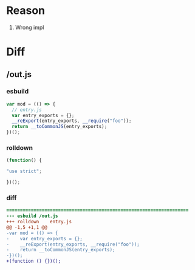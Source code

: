 # Reason
1. Wrong impl
# Diff
## /out.js
### esbuild
```js
var mod = (() => {
  // entry.js
  var entry_exports = {};
  __reExport(entry_exports, __require("foo"));
  return __toCommonJS(entry_exports);
})();
```
### rolldown
```js
(function() {

"use strict";

})();
```
### diff
```diff
===================================================================
--- esbuild	/out.js
+++ rolldown	entry.js
@@ -1,5 +1,1 @@
-var mod = (() => {
-    var entry_exports = {};
-    __reExport(entry_exports, __require("foo"));
-    return __toCommonJS(entry_exports);
-})();
+(function () {})();

```